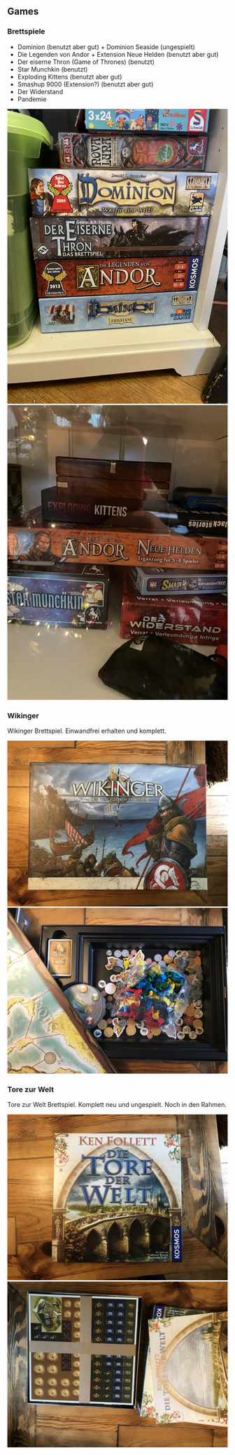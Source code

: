 ## Games

### Brettspiele

- Dominion (benutzt aber gut) + Dominion Seaside (ungespielt)
- Die Legenden von Andor + Extension Neue Helden (benutzt aber gut)
- Der eiserne Thron (Game of Thrones) (benutzt)
- Star Munchkin (benutzt)
- Exploding Kittens (benutzt aber gut)
- Smashup 9000 (Extension?) (benutzt aber gut)
- Der Widerstand
- Pandemie

![IMG_5307.jpeg](images/IMG_5307.jpeg)
![IMG_5308.jpeg](images/IMG_5308.jpeg)


### Wikinger

Wikinger Brettspiel. Einwandfrei erhalten und komplett.

![Wikinger 1.JPG](images/Wikinger-1.JPG)
![Wikinger 2.JPG](images/Wikinger-2.JPG)


### Tore zur Welt

Tore zur Welt Brettspiel. Komplett neu und ungespielt. Noch in den Rahmen.

![Tore Zur Welt 1.JPG](images/Tore-Zur-Welt-1.JPG)
![Tore Zur Welt 2.JPG](images/Tore-Zur-Welt-2.JPG)